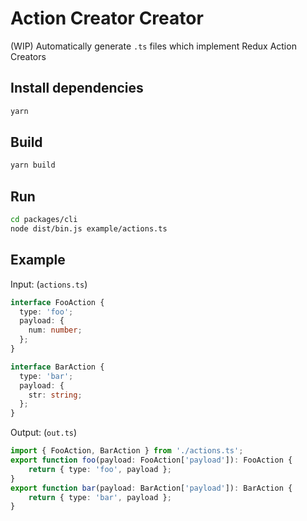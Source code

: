 # Action Creator Creator

(WIP) Automatically generate `.ts` files which implement Redux Action Creators

## Install dependencies

```bash
yarn
```

## Build

```bash
yarn build
```

## Run

```bash
cd packages/cli
node dist/bin.js example/actions.ts
```

## Example

Input: (`actions.ts`)

```typescript
interface FooAction {
  type: 'foo';
  payload: {
    num: number;
  };
}

interface BarAction {
  type: 'bar';
  payload: {
    str: string;
  };
}
```

Output: (`out.ts`)

```typescript
import { FooAction, BarAction } from './actions.ts';
export function foo(payload: FooAction['payload']): FooAction {
    return { type: 'foo', payload };
}
export function bar(payload: BarAction['payload']): BarAction {
    return { type: 'bar', payload };
}
```
